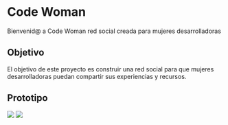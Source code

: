 # Code Woman

Bienvenid@ a Code Woman  red social creada para mujeres desarrolladoras 

## Objetivo

El objetivo de este proyecto es construir una red social para que mujeres desarrolladoras puedan compartir sus experiencias y recursos.



## Prototipo

<img src='./img/prototipo1'>
<img src='./img/prototipo2'>